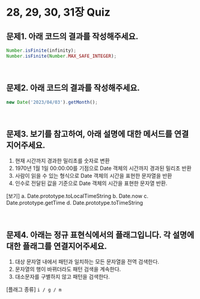 # 28, 29, 30, 31장 Quiz

## 문제1. 아래 코드의 결과를 작성해주세요.

```js
Number.isFinite(infinity);
Number.isFinite(Number.MAX_SAFE_INTEGER);
```

<br>

## 문제2. 아래 코드의 결과를 작성해주세요.

```js
new Date('2023/04/03').getMonth();
```

<br>

## 문제3. 보기를 참고하여, 아래 설명에 대한 메서드를 연결지어주세요.

1. 현재 시간까지 경과한 밀리초를 숫자로 변환
2. 1970년 1월 1일 00:00:00를 기점으로 Date 객체의 시간까지 경과된 밀리초 반환
3. 사람이 읽을 수 있는 형식으로 Date 객체의 시간을 표현한 문자열을 반환
4. 인수로 전달된 값을 기준으로 Date 객체의 시간을 표현한 문자열 반환.

[보기]
a. Date.prototype.toLocalTimeString
b. Date.now
c. Date.prototype.getTime
d. Date.prototype.toTimeString

<br>

## 문제4. 아래는 정규 표현식에서의 플래그입니다. 각 설명에 대한 플래그를 연결지어주세요.

1. 대상 문자열 내에서 패턴과 일치하는 모든 문자열을 전역 검색한다.
2. 문자열의 행이 바뀌더라도 패턴 검색을 계속한다.
3. 대소문자를 구별하지 않고 패턴을 검색한다.

[플래그 종류]
`i / g / m`
